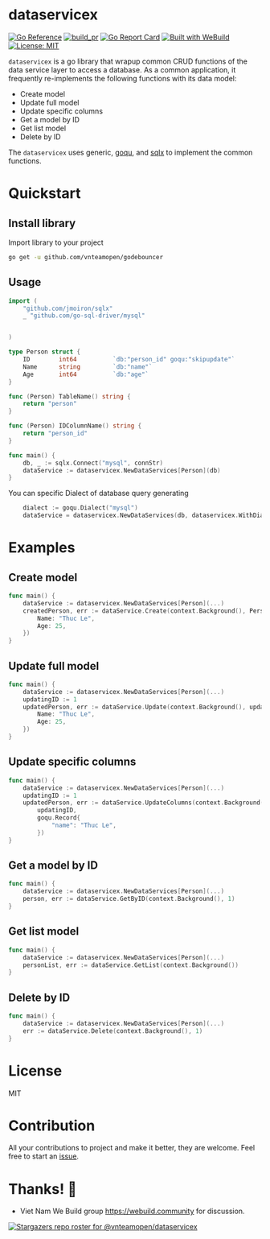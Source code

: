 
# dataservicex

[![Go Reference](https://pkg.go.dev/badge/github.com/vnteamopen/dataservicex.svg)](https://pkg.go.dev/github.com/vnteamopen/dataservicex) [![build_pr](https://github.com/vnteamopen/dataservicex/actions/workflows/build.yml/badge.svg)](https://github.com/vnteamopen/dataservicex/actions/workflows/build.yml) [![Go Report Card](https://goreportcard.com/badge/github.com/vnteamopen/dataservicex)](https://goreportcard.com/report/github.com/vnteamopen/dataservicex) 
[![Built with WeBuild](https://raw.githubusercontent.com/webuild-community/badge/master/svg/WeBuild.svg)](https://webuild.community) [![License: MIT](https://img.shields.io/badge/License-MIT-yellow.svg)](https://github.com/vnteamopen/dataservicex/blob/main/LICENSE)

`dataservicex` is a go library that wrapup common CRUD functions of the data service layer to access a database. As a common application, it frequently re-implements the following functions with its data model:

 - Create model
 - Update full model
 - Update specific columns
 - Get a model by ID
 - Get list model
 - Delete by ID

The `dataservicex` uses generic, [goqu](https://github.com/doug-martin/goqu), and [sqlx](https://github.com/launchbadge/sqlx) to implement the common functions.

# Quickstart

## Install library

Import library to your project

```bash
go get -u github.com/vnteamopen/godebouncer
```

## Usage

```go
import (
	"github.com/jmoiron/sqlx"
	_ "github.com/go-sql-driver/mysql"


)

type Person struct {
	ID        int64          `db:"person_id" goqu:"skipupdate"`
	Name      string         `db:"name"`
	Age       int64          `db:"age"`
}

func (Person) TableName() string {
	return "person"
}

func (Person) IDColumnName() string {
	return "person_id"
}

func main() {
	db, _ := sqlx.Connect("mysql", connStr)
	dataService := dataservicex.NewDataServices[Person](db)
}
```

You can specific Dialect of database query generating

```go
	dialect := goqu.Dialect("mysql")
	dataService = dataservicex.NewDataServices(db, dataservicex.WithDialect[Person](dialect))
```

# Examples

## Create model

```go
func main() {
	dataService := dataservicex.NewDataServices[Person](...)
	createdPerson, err := dataService.Create(context.Background(), Person{
		Name: "Thuc Le",
		Age: 25,
	})
}
```

## Update full model

```go
func main() {
	dataService := dataservicex.NewDataServices[Person](...)
	updatingID := 1
	updatedPerson, err := dataService.Update(context.Background(), updatingID, Person{
		Name: "Thuc Le",
		Age: 25,
	})
}
```

## Update specific columns

```go
func main() {
	dataService := dataservicex.NewDataServices[Person](...)
	updatingID := 1
	updatedPerson, err := dataService.UpdateColumns(context.Background(),
		updatingID,
		goqu.Record{
			"name": "Thuc Le",
		})
}
```

## Get a model by ID

```go
func main() {
	dataService := dataservicex.NewDataServices[Person](...)
	person, err := dataService.GetByID(context.Background(), 1)
}
```

## Get list model

```go
func main() {
	dataService := dataservicex.NewDataServices[Person](...)
	personList, err := dataService.GetList(context.Background())
}
```

## Delete by ID

```go
func main() {
	dataService := dataservicex.NewDataServices[Person](...)
	err := dataService.Delete(context.Background(), 1)
}
```

# License

MIT

# Contribution

All your contributions to project and make it better, they are welcome. Feel free to start an [issue](https://github.com/vnteamopen/dataservicex/issues).

# Thanks! 🙌

 - Viet Nam We Build group https://webuild.community for discussion.

[![Stargazers repo roster for @vnteamopen/dataservicex](https://reporoster.com/stars/vnteamopen/dataservicex)](https://github.com/vnteamopen/dataservicex/stargazers)
